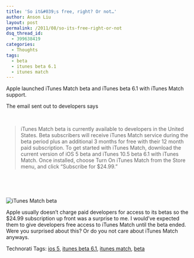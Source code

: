 ```yaml
---
title: 'So it&#039;s free, right? Or not…'
author: Anson Liu
layout: post
permalink: /2011/08/so-its-free-right-or-not
dsq_thread_id:
  - 399638419
categories:
  - Thoughts
tags:
  - beta
  - itunes beta 6.1
  - itunes match
---
```

Apple launched iTunes Match beta and iTunes beta 6.1 with iTunes Match support.

The email sent out to developers says

 

> iTunes Match beta is currently available to developers in the United States. Beta subscribers will receive iTunes Match service during the beta period plus an additional 3 months for free with their 12 month paid subscription. To get started with iTunes Match, download the current version of iOS 5 beta and iTunes 10.5 beta 6.1 with iTunes Match. Once installed, choose Turn On iTunes Match from the Store menu, and click &#8220;Subscribe for $24.99.&#8221;

 

 

<img style="display: block; margin-left: auto; margin-right: auto;" title="itunes match.png" src="https://i1.wp.com/apparentetch.com/wp-content/uploads/2011/08/itunes-match.png?resize=512%2C393" border="0" alt="iTunes Match beta" data-recalc-dims="1" />

Apple usually doesn&#8217;t charge paid developers for access to its betas so the $24.99 subscription up front was a surprise to me. I would&#8217;ve expected them to give developers free access to iTunes Match until the beta ended. Were you surprised about this? Or do you not care about iTunes Match anyways.

<!-- Technorati Tags Start -->

Technorati Tags: <a rel="tag" href="http://technorati.com/tag/ios%205">ios 5</a>, <a rel="tag" href="http://technorati.com/tag/itunes%20beta%206.1">itunes beta 6.1</a>, <a rel="tag" href="http://technorati.com/tag/itunes%20match">itunes match</a>, <a rel="tag" href="http://technorati.com/tag/beta">beta</a>

<!-- Technorati Tags End -->